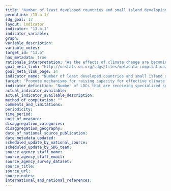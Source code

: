 ```yaml
---
title: "Number of least developed countries and small island developing States that are receiving specialized support, and amount of support, including finance, technology and capacity-building, for mechanisms for raising capacities for effective climate change-related planning and management, including focusing on women, youth and local and marginalized communities"
permalink: /13-b-1/
sdg_goal: 13
layout: indicator
indicator: "13.b.1"
indicator_variable: 
graph: 
variable_description: 
variable_notes: 
target_id: "13.b"
has_metadata: true
rationale_interpretation: "As the effects of climate change are becoming more evident and acute, the need for effective climate services is greater than ever before. Climate services underpin climate action and achieving SDGs. Nevertheless, the GFCS High level Task Force had identified 70 countries that do not yet have sufficient capacities to develop and use climate services. This is a major focus of the GFCS. This indicator contributes and supports the achievement of several targets such as 1.5, 2.1, 6.1, 6.4, 6.5, 7.1, 9.1, 11.3, 11.5, 12.8, 13.1, 13.2, 14.2, 15.3."
goal_meta_link: "http://unstats.un.org/sdgs/files/metadata-compilation/Metadata-Goal-13.pdf"
goal_meta_link_page: 14
indicator_name: "Number of least developed countries and small island developing States that are receiving specialized support, and amount of support, including finance, technology and capacity-building, for mechanisms for raising capacities for effective climate change-related planning and management, including focusing on women, youth and local and marginalized communities"
target: "Promote mechanisms for raising capacity for effective climate change-related planning and management in least developed countries, including focusing on women, youth and local and marginalized communities."
indicator_definition: "Number of LDCs that are receiving specialized support for raising capacities for effective climate change related planning and management, including focusing on women, youth, local and marginalized communities"
actual_indicator_available: 
actual_indicator_available_description: 
method_of_computation: ""
comments_and_limitations: 
periodicity: 
time_period: 
unit_of_measure: 
disaggregation_categories: 
disaggregation_geography: 
date_of_national_source_publication: 
date_metadata_updated: 
scheduled_update_by_national_source: 
scheduled_update_by_SDG_team: 
source_agency_staff_name: 
source_agency_staff_email: 
source_agency_survey_dataset: 
source_title: 
source_url: 
source_notes: 
international_and_national_references: 
---
```


